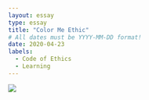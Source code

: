 ```yaml
---
layout: essay
type: essay
title: "Color Me Ethic"
# All dates must be YYYY-MM-DD format!
date: 2020-04-23
labels:
  - Code of Ethics
  - Learning
---
```


<img class="small fluid image" src=".../images/comic.png">

